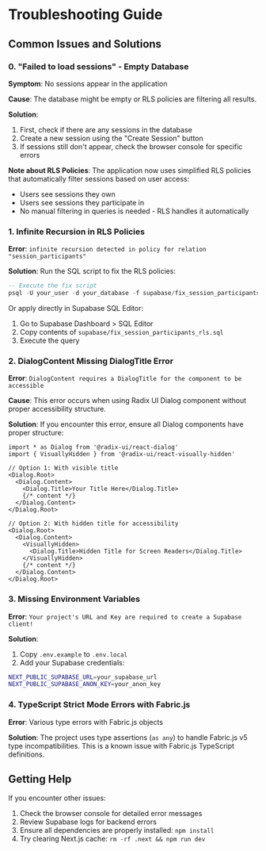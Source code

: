 # Troubleshooting Guide

## Common Issues and Solutions

### 0. "Failed to load sessions" - Empty Database

**Symptom**: No sessions appear in the application

**Cause**: The database might be empty or RLS policies are filtering all results.

**Solution**:
1. First, check if there are any sessions in the database
2. Create a new session using the "Create Session" button
3. If sessions still don't appear, check the browser console for specific errors

**Note about RLS Policies**: 
The application now uses simplified RLS policies that automatically filter sessions based on user access:
- Users see sessions they own
- Users see sessions they participate in
- No manual filtering in queries is needed - RLS handles it automatically

### 1. Infinite Recursion in RLS Policies

**Error**: `infinite recursion detected in policy for relation "session_participants"`

**Solution**: 
Run the SQL script to fix the RLS policies:
```sql
-- Execute the fix script
psql -U your_user -d your_database -f supabase/fix_session_participants_rls.sql
```

Or apply directly in Supabase SQL Editor:
1. Go to Supabase Dashboard > SQL Editor
2. Copy contents of `supabase/fix_session_participants_rls.sql`
3. Execute the query

### 2. DialogContent Missing DialogTitle Error

**Error**: `DialogContent requires a DialogTitle for the component to be accessible`

**Cause**: This error occurs when using Radix UI Dialog component without proper accessibility structure.

**Solution**:
If you encounter this error, ensure all Dialog components have proper structure:

```tsx
import * as Dialog from '@radix-ui/react-dialog'
import { VisuallyHidden } from '@radix-ui/react-visually-hidden'

// Option 1: With visible title
<Dialog.Root>
  <Dialog.Content>
    <Dialog.Title>Your Title Here</Dialog.Title>
    {/* content */}
  </Dialog.Content>
</Dialog.Root>

// Option 2: With hidden title for accessibility
<Dialog.Root>
  <Dialog.Content>
    <VisuallyHidden>
      <Dialog.Title>Hidden Title for Screen Readers</Dialog.Title>
    </VisuallyHidden>
    {/* content */}
  </Dialog.Content>
</Dialog.Root>
```

### 3. Missing Environment Variables

**Error**: `Your project's URL and Key are required to create a Supabase client!`

**Solution**:
1. Copy `.env.example` to `.env.local`
2. Add your Supabase credentials:
```bash
NEXT_PUBLIC_SUPABASE_URL=your_supabase_url
NEXT_PUBLIC_SUPABASE_ANON_KEY=your_anon_key
```

### 4. TypeScript Strict Mode Errors with Fabric.js

**Error**: Various type errors with Fabric.js objects

**Solution**: 
The project uses type assertions (`as any`) to handle Fabric.js v5 type incompatibilities. This is a known issue with Fabric.js TypeScript definitions.

## Getting Help

If you encounter other issues:
1. Check the browser console for detailed error messages
2. Review Supabase logs for backend errors
3. Ensure all dependencies are properly installed: `npm install`
4. Try clearing Next.js cache: `rm -rf .next && npm run dev`